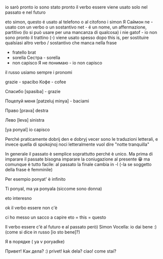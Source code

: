 io sarò pronto
io sono stato pronto
il verbo essere viene usato solo nel passato e nel futuro

eto simon, questo é usato al telefono o al citofono
i simon
Я Саймон
ne - usato con un verbo o un sostantivo
net - é un nome, un affermazione, partitivo (lo si può usare per una mancanza di qualcosa)
i nie gatof - io non sono pronto
il trattino (-) viene usato spesso dopo this is, per sostituire qualsiasi altro verbo / sostantivo che manca nella frase
- fratello brat
- sorella Сестра - sorella
- non capisco Я не понимаю - io non capisco

il russo usiamo sempre i pronomi

grazie - spacibo
Кофе - cofee

Спасибо [spasiba] - grazie

Поцелуй меня [patzeluj minya] - baciami

Право [prava] destra

Лево [leva] sinistra

[ya ponyal] io capisco

Perché praticamente dobrij den e dobryj vecer sono le traduzioni letterali, e invece quella di spokojnoj noci letteralmente vuol dire "notte tranquilla"

In generale il passato è semplice soprattutto perché è unico. Ma prima di imparare il passate bisogna imparare la coniugazione al presente 😁 ma  comunque è tutto facile: al passato la finale cambia in -l (-la se soggetto della frase è femminile)

Per esempio ponyat' è infinito

Ti ponyal,  ma ya ponyala (siccome sono donna)

eto interesno

ok il verbo essere non c'è

ci ho messo un sacco a capire eto = this = questo

Il verbo essere c'è al futuro e al passato però)
Simon Vocella:
io dai bene :) (come si dice in russo [io sto bene]?)

Я в порядке ( ya v poryadke)

Привет! Как дела? :)
privet! kak dela?
ciao! come stai?
